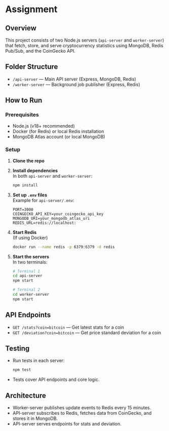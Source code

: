 # Assignment 

## Overview
This project consists of two Node.js servers (`api-server` and `worker-server`) that fetch, store, and serve cryptocurrency statistics using MongoDB, Redis Pub/Sub, and the CoinGecko API.

## Folder Structure
- `/api-server` — Main API server (Express, MongoDB, Redis)
- `/worker-server` — Background job publisher (Express, Redis)

## How to Run

### Prerequisites
- Node.js (v18+ recommended)
- Docker (for Redis) or local Redis installation
- MongoDB Atlas account (or local MongoDB)

### Setup

1. **Clone the repo**
2. **Install dependencies**  
   In both `api-server` and `worker-server`:
   ```bash
   npm install
   ```
3. **Set up `.env` files**  
   Example for `api-server/.env`:
   ```
   PORT=3000
   COINGECKO_API_KEY=your_coingecko_api_key
   MONGODB_URI=your_mongodb_atlas_uri
   REDIS_URL=redis://localhost:
   ```


4. **Start Redis**  
   (If using Docker)
   ```bash
   docker run --name redis -p 6379:6379 -d redis
   ```

5. **Start the servers**  
   In two terminals:
   ```bash
   # Terminal 1
   cd api-server
   npm start

   # Terminal 2
   cd worker-server
   npm start
   ```

## API Endpoints

- `GET /stats?coin=bitcoin` — Get latest stats for a coin
- `GET /deviation?coin=bitcoin` — Get price standard deviation for a coin

## Testing

- Run tests in each server:
  ```bash
  npm test
  ```
- Tests cover API endpoints and core logic.


## Architecture

- Worker-server publishes update events to Redis every 15 minutes.
- API-server subscribes to Redis, fetches data from CoinGecko, and stores it in MongoDB.
- API-server serves endpoints for stats and deviation.




